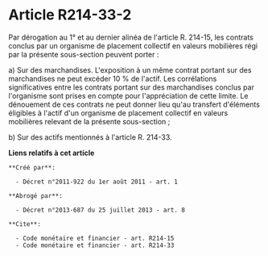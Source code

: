 # Article R214-33-2

Par dérogation au 1° et au dernier alinéa de l'article R. 214-15, les contrats conclus par un organisme de placement
collectif en valeurs mobilières régi par la présente sous-section peuvent porter : 

a) Sur des marchandises. L'exposition à un même contrat portant sur des marchandises ne peut excéder 10 % de l'actif. Les
corrélations significatives entre les contrats portant sur des marchandises conclus par l'organisme sont prises en compte
pour l'appréciation de cette limite. Le dénouement de ces contrats ne peut donner lieu qu'au transfert d'éléments éligibles à
l'actif d'un organisme de placement collectif en valeurs mobilières relevant de la présente sous-section ; 

b) Sur des actifs mentionnés à l'article R. 214-33.

**Liens relatifs à cet article**

	**Créé par**:

	  - Décret n°2011-922 du 1er août 2011 - art. 1

	**Abrogé par**:

	  - Décret n°2013-687 du 25 juillet 2013 - art. 8

	**Cite**:

	  - Code monétaire et financier - art. R214-15
	  - Code monétaire et financier - art. R214-33
